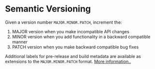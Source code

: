 # Semantic Versioning

Given a version number `MAJOR.MINOR.PATCH`, increment the:

1. MAJOR version when you make incompatible API changes
2. MINOR version when you add functionality in a backward compatible manner
3. PATCH version when you make backward compatible bug fixes

Additional labels for pre-release and build metadata are available as extensions to the `MAJOR.MINOR.PATCH` format.
[More information..](https://semver.org/#summary)
